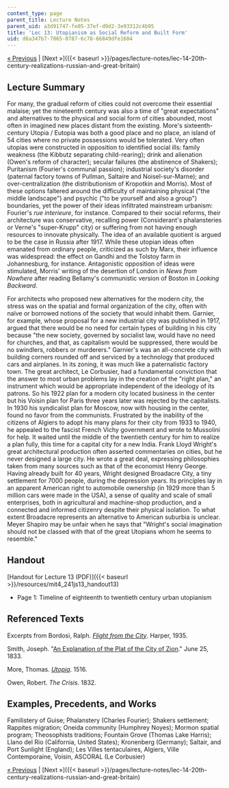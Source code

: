 ```yaml
---
content_type: page
parent_title: Lecture Notes
parent_uid: a3d91747-fe05-37ef-d9d2-3e93312c4b95
title: 'Lec 13: Utopianism as Social Reform and Built Form'
uid: d6a347b7-7065-0787-6c78-66849dfe1604
---
```


[« Previous](/courses/architecture/4-241j-theory-of-city-form-spring-2013/lecture-notes/lec-12-transformations-v-panopticism-st.-petersburg-and-berlin) | [Next »]({{< baseurl >}}/pages/lecture-notes/lec-14-20th-century-realizations-russian-and-great-britain)

Lecture Summary
---------------

For many, the gradual reform of cities could not overcome their essential malaise; yet the nineteenth century was also a time of "great expectations" and alternatives to the physical and social form of cities abounded, most often in imagined new places distant from the existing. More's sixteenth-century Utopia / Eutopia was both a good place and no place, an island of 54 cities where no private possessions would be tolerated. Very often utopias were constructed in opposition to identified social ills: family weakness (the Kibbutz separating child-rearing); drink and alienation (Owen's reform of character); secular failures (the abstinence of Shakers); Puritanism (Fourier's communal passion); industrial society's disorder (paternal factory towns of Pullman, Saltaire and Noisel-sur-Marne); and over-centralization (the distributionism of Kropotkin and Morris). Most of these options faltered around the difficulty of maintaining physical ("the middle landscape") and psychic ("to be yourself and also a group") boundaries, yet the power of their ideas infiltrated mainstream urbanism: Fourier's _rue interieure_, for instance. Compared to their social reforms, their architecture was conservative, recalling power (Considerant's phalansteries or Verne's "super-Krupp" city) or suffering from not having enough resources to innovate physically. The idea of an available quotient is argued to be the case in Russia after 1917. While these utopian ideas often emanated from ordinary people, criticized as such by Marx, their influence was widespread: the effect on Gandhi and the Tolstoy farm in Johannesburg, for instance. Antagonistic opposition of ideas were stimulated, Morris' writing of the desertion of London in _News from Nowhere_ after reading Bellamy's communistic version of Boston in _Looking Backward_.

For architects who proposed new alternatives for the modern city, the stress was on the spatial and formal organization of the city, often with naïve or borrowed notions of the society that would inhabit them. Garnier, for example, whose proposal for a new industrial city was published in 1917, argued that there would be no need for certain types of building in his city because "the new society, governed by socialist law, would have no need for churches, and that, as capitalism would be suppressed, there would be no swindlers, robbers or murderers." Garnier's was an all-concrete city with building corners rounded off and serviced by a technology that produced cars and airplanes. In its zoning, it was much like a paternalistic factory town. The great architect, Le Corbusier, had a fundamental conviction that the answer to most urban problems lay in the creation of the "right plan," an instrument which would be appropriate independent of the ideology of its patrons. So his 1922 plan for a modern city located business in the center but his Voisin plan for Paris three years later was rejected by the capitalists. In 1930 his syndicalist plan for Moscow, now with housing in the center, found no favor from the communists. Frustrated by the inability of the citizens of Algiers to adopt his many plans for their city from 1933 to 1940, he appealed to the fascist French Vichy government and wrote to Mussolini for help. It waited until the middle of the twentieth century for him to realize a plan fully, this time for a capital city for a new India. Frank Lloyd Wright's great architectural production often asserted commentaries on cities, but he never designed a large city. He wrote a great deal, expressing philosophies taken from many sources such as that of the economist Henry George. Having already built for 40 years, Wright designed Broadacre City, a tiny settlement for 7000 people, during the depression years. Its principles lay in an apparent American right to automobile ownership (in 1929 more than 5 million cars were made in the USA), a sense of quality and scale of small enterprises, both in agricultural and machine-shop production, and a connected and informed citizenry despite their physical isolation. To what extent Broadacre represents an alternative to American suburbia is unclear. Meyer Shapiro may be unfair when he says that "Wright's social imagination should not be classed with that of the great Utopians whom he seems to resemble."

Handout
-------

[Handout for Lecture 13 (PDF)]({{< baseurl >}}/resources/mit4_241js13_handout13)

*   Page 1: Timeline of eighteenth to twentieth century urban utopianism

Referenced Texts
----------------

Excerpts from Bordosi, Ralph. [_Flight from the City_](http://www.panarchy.org/borsodi/flight.html). Harper, 1935.

Smith, Joseph. "[An Explanation of the Plat of the City of Zion](http://urbanplanning.library.cornell.edu/DOCS/smith.htm)." June 25, 1833.

More, Thomas. [_Utopia_](http://www.gutenberg.org/ebooks/2130). 1516.

Owen, Robert. _The Crisis_. 1832.

Examples, Precedents, and Works
-------------------------------

Familistery of Guise; Phalanstery (Charles Fourier); Shakers settlement; Rappites migration; Oneida community (Humphrey Noyes); Mormon spatial program; Theosophists traditions; Fountain Grove (Thomas Lake Harris); Llano del Rio (California, United States); Kronenberg (Germany); Saltair, and Port Sunlight (England); Les Villes tentaculaires, Algiers, Ville Contemporaine, Voisin, ASCORAL (Le Corbusier)

[« Previous](/courses/architecture/4-241j-theory-of-city-form-spring-2013/lecture-notes/lec-12-transformations-v-panopticism-st.-petersburg-and-berlin) | [Next »]({{< baseurl >}}/pages/lecture-notes/lec-14-20th-century-realizations-russian-and-great-britain)